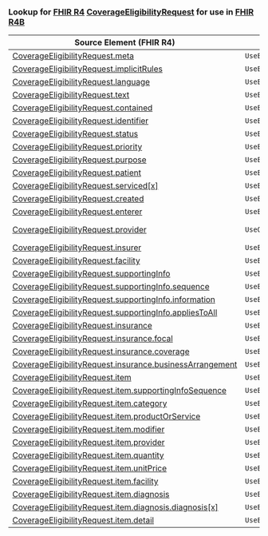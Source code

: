 ### Lookup for [FHIR R4](https://hl7.org/fhir/R4/) [CoverageEligibilityRequest](https://hl7.org/fhir/R4/CoverageEligibilityRequest.html) for use in [FHIR R4B](https://hl7.org/fhir/R4B/)

| Source Element (FHIR R4) | Usage | Target |
| -------------- | ----- | ------ |
| [CoverageEligibilityRequest.meta](https://hl7.org/fhir/R4/CoverageEligibilityRequest.html#resource) | `UseElementSameName` | [CoverageEligibilityRequest.meta](https://hl7.org/fhir/R4B/CoverageEligibilityRequest.html#resource) |
| [CoverageEligibilityRequest.implicitRules](https://hl7.org/fhir/R4/CoverageEligibilityRequest.html#resource) | `UseElementSameName` | [CoverageEligibilityRequest.implicitRules](https://hl7.org/fhir/R4B/CoverageEligibilityRequest.html#resource) |
| [CoverageEligibilityRequest.language](https://hl7.org/fhir/R4/CoverageEligibilityRequest.html#resource) | `UseElementSameName` | [CoverageEligibilityRequest.language](https://hl7.org/fhir/R4B/CoverageEligibilityRequest.html#resource) |
| [CoverageEligibilityRequest.text](https://hl7.org/fhir/R4/CoverageEligibilityRequest.html#resource) | `UseElementSameName` | [CoverageEligibilityRequest.text](https://hl7.org/fhir/R4B/CoverageEligibilityRequest.html#resource) |
| [CoverageEligibilityRequest.contained](https://hl7.org/fhir/R4/CoverageEligibilityRequest.html#resource) | `UseElementSameName` | [CoverageEligibilityRequest.contained](https://hl7.org/fhir/R4B/CoverageEligibilityRequest.html#resource) |
| [CoverageEligibilityRequest.identifier](https://hl7.org/fhir/R4/CoverageEligibilityRequest.html#resource) | `UseElementSameName` | [CoverageEligibilityRequest.identifier](https://hl7.org/fhir/R4B/CoverageEligibilityRequest.html#resource) |
| [CoverageEligibilityRequest.status](https://hl7.org/fhir/R4/CoverageEligibilityRequest.html#resource) | `UseElementSameName` | [CoverageEligibilityRequest.status](https://hl7.org/fhir/R4B/CoverageEligibilityRequest.html#resource) |
| [CoverageEligibilityRequest.priority](https://hl7.org/fhir/R4/CoverageEligibilityRequest.html#resource) | `UseElementSameName` | [CoverageEligibilityRequest.priority](https://hl7.org/fhir/R4B/CoverageEligibilityRequest.html#resource) |
| [CoverageEligibilityRequest.purpose](https://hl7.org/fhir/R4/CoverageEligibilityRequest.html#resource) | `UseElementSameName` | [CoverageEligibilityRequest.purpose](https://hl7.org/fhir/R4B/CoverageEligibilityRequest.html#resource) |
| [CoverageEligibilityRequest.patient](https://hl7.org/fhir/R4/CoverageEligibilityRequest.html#resource) | `UseElementSameName` | [CoverageEligibilityRequest.patient](https://hl7.org/fhir/R4B/CoverageEligibilityRequest.html#resource) |
| [CoverageEligibilityRequest.serviced[x]](https://hl7.org/fhir/R4/CoverageEligibilityRequest.html#resource) | `UseElementSameName` | [CoverageEligibilityRequest.serviced[x]](https://hl7.org/fhir/R4B/CoverageEligibilityRequest.html#resource) |
| [CoverageEligibilityRequest.created](https://hl7.org/fhir/R4/CoverageEligibilityRequest.html#resource) | `UseElementSameName` | [CoverageEligibilityRequest.created](https://hl7.org/fhir/R4B/CoverageEligibilityRequest.html#resource) |
| [CoverageEligibilityRequest.enterer](https://hl7.org/fhir/R4/CoverageEligibilityRequest.html#resource) | `UseElementSameName` | [CoverageEligibilityRequest.enterer](https://hl7.org/fhir/R4B/CoverageEligibilityRequest.html#resource) |
| [CoverageEligibilityRequest.provider](https://hl7.org/fhir/R4/CoverageEligibilityRequest.html#resource) | `UseOneOf` | [CoverageEligibilityRequest.provider](https://hl7.org/fhir/R4B/CoverageEligibilityRequest.html#resource)<br />[CoverageEligibilityRequest.provider](https://hl7.org/fhir/R4B/CoverageEligibilityRequest.html#resource) |
| [CoverageEligibilityRequest.insurer](https://hl7.org/fhir/R4/CoverageEligibilityRequest.html#resource) | `UseElementSameName` | [CoverageEligibilityRequest.insurer](https://hl7.org/fhir/R4B/CoverageEligibilityRequest.html#resource) |
| [CoverageEligibilityRequest.facility](https://hl7.org/fhir/R4/CoverageEligibilityRequest.html#resource) | `UseElementSameName` | [CoverageEligibilityRequest.facility](https://hl7.org/fhir/R4B/CoverageEligibilityRequest.html#resource) |
| [CoverageEligibilityRequest.supportingInfo](https://hl7.org/fhir/R4/CoverageEligibilityRequest.html#resource) | `UseElementSameName` | [CoverageEligibilityRequest.supportingInfo](https://hl7.org/fhir/R4B/CoverageEligibilityRequest.html#resource) |
| [CoverageEligibilityRequest.supportingInfo.sequence](https://hl7.org/fhir/R4/CoverageEligibilityRequest.html#resource) | `UseElementSameName` | [CoverageEligibilityRequest.supportingInfo.sequence](https://hl7.org/fhir/R4B/CoverageEligibilityRequest.html#resource) |
| [CoverageEligibilityRequest.supportingInfo.information](https://hl7.org/fhir/R4/CoverageEligibilityRequest.html#resource) | `UseElementSameName` | [CoverageEligibilityRequest.supportingInfo.information](https://hl7.org/fhir/R4B/CoverageEligibilityRequest.html#resource) |
| [CoverageEligibilityRequest.supportingInfo.appliesToAll](https://hl7.org/fhir/R4/CoverageEligibilityRequest.html#resource) | `UseElementSameName` | [CoverageEligibilityRequest.supportingInfo.appliesToAll](https://hl7.org/fhir/R4B/CoverageEligibilityRequest.html#resource) |
| [CoverageEligibilityRequest.insurance](https://hl7.org/fhir/R4/CoverageEligibilityRequest.html#resource) | `UseElementSameName` | [CoverageEligibilityRequest.insurance](https://hl7.org/fhir/R4B/CoverageEligibilityRequest.html#resource) |
| [CoverageEligibilityRequest.insurance.focal](https://hl7.org/fhir/R4/CoverageEligibilityRequest.html#resource) | `UseElementSameName` | [CoverageEligibilityRequest.insurance.focal](https://hl7.org/fhir/R4B/CoverageEligibilityRequest.html#resource) |
| [CoverageEligibilityRequest.insurance.coverage](https://hl7.org/fhir/R4/CoverageEligibilityRequest.html#resource) | `UseElementSameName` | [CoverageEligibilityRequest.insurance.coverage](https://hl7.org/fhir/R4B/CoverageEligibilityRequest.html#resource) |
| [CoverageEligibilityRequest.insurance.businessArrangement](https://hl7.org/fhir/R4/CoverageEligibilityRequest.html#resource) | `UseElementSameName` | [CoverageEligibilityRequest.insurance.businessArrangement](https://hl7.org/fhir/R4B/CoverageEligibilityRequest.html#resource) |
| [CoverageEligibilityRequest.item](https://hl7.org/fhir/R4/CoverageEligibilityRequest.html#resource) | `UseElementSameName` | [CoverageEligibilityRequest.item](https://hl7.org/fhir/R4B/CoverageEligibilityRequest.html#resource) |
| [CoverageEligibilityRequest.item.supportingInfoSequence](https://hl7.org/fhir/R4/CoverageEligibilityRequest.html#resource) | `UseElementSameName` | [CoverageEligibilityRequest.item.supportingInfoSequence](https://hl7.org/fhir/R4B/CoverageEligibilityRequest.html#resource) |
| [CoverageEligibilityRequest.item.category](https://hl7.org/fhir/R4/CoverageEligibilityRequest.html#resource) | `UseElementSameName` | [CoverageEligibilityRequest.item.category](https://hl7.org/fhir/R4B/CoverageEligibilityRequest.html#resource) |
| [CoverageEligibilityRequest.item.productOrService](https://hl7.org/fhir/R4/CoverageEligibilityRequest.html#resource) | `UseElementSameName` | [CoverageEligibilityRequest.item.productOrService](https://hl7.org/fhir/R4B/CoverageEligibilityRequest.html#resource) |
| [CoverageEligibilityRequest.item.modifier](https://hl7.org/fhir/R4/CoverageEligibilityRequest.html#resource) | `UseElementSameName` | [CoverageEligibilityRequest.item.modifier](https://hl7.org/fhir/R4B/CoverageEligibilityRequest.html#resource) |
| [CoverageEligibilityRequest.item.provider](https://hl7.org/fhir/R4/CoverageEligibilityRequest.html#resource) | `UseElementSameName` | [CoverageEligibilityRequest.item.provider](https://hl7.org/fhir/R4B/CoverageEligibilityRequest.html#resource) |
| [CoverageEligibilityRequest.item.quantity](https://hl7.org/fhir/R4/CoverageEligibilityRequest.html#resource) | `UseElementSameName` | [CoverageEligibilityRequest.item.quantity](https://hl7.org/fhir/R4B/CoverageEligibilityRequest.html#resource) |
| [CoverageEligibilityRequest.item.unitPrice](https://hl7.org/fhir/R4/CoverageEligibilityRequest.html#resource) | `UseElementSameName` | [CoverageEligibilityRequest.item.unitPrice](https://hl7.org/fhir/R4B/CoverageEligibilityRequest.html#resource) |
| [CoverageEligibilityRequest.item.facility](https://hl7.org/fhir/R4/CoverageEligibilityRequest.html#resource) | `UseElementSameName` | [CoverageEligibilityRequest.item.facility](https://hl7.org/fhir/R4B/CoverageEligibilityRequest.html#resource) |
| [CoverageEligibilityRequest.item.diagnosis](https://hl7.org/fhir/R4/CoverageEligibilityRequest.html#resource) | `UseElementSameName` | [CoverageEligibilityRequest.item.diagnosis](https://hl7.org/fhir/R4B/CoverageEligibilityRequest.html#resource) |
| [CoverageEligibilityRequest.item.diagnosis.diagnosis[x]](https://hl7.org/fhir/R4/CoverageEligibilityRequest.html#resource) | `UseElementSameName` | [CoverageEligibilityRequest.item.diagnosis.diagnosis[x]](https://hl7.org/fhir/R4B/CoverageEligibilityRequest.html#resource) |
| [CoverageEligibilityRequest.item.detail](https://hl7.org/fhir/R4/CoverageEligibilityRequest.html#resource) | `UseElementSameName` | [CoverageEligibilityRequest.item.detail](https://hl7.org/fhir/R4B/CoverageEligibilityRequest.html#resource) |
